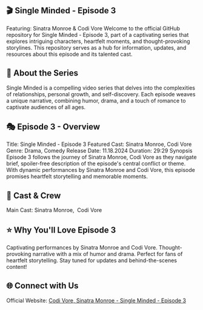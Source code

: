 ## 🎬 Single Minded - Episode 3
Featuring: Sinatra Monroe & Codi Vore
Welcome to the official GitHub repository for Single Minded - Episode 3, part of a captivating series that explores intriguing characters, heartfelt moments, and thought-provoking storylines. This repository serves as a hub for information, updates, and resources about this episode and its talented cast.

## 🌟 About the Series
Single Minded is a compelling video series that delves into the complexities of relationships, personal growth, and self-discovery. Each episode weaves a unique narrative, combining humor, drama, and a touch of romance to captivate audiences of all ages.

## 🎭 Episode 3 - Overview
Title: Single Minded - Episode 3
Featured Cast: Sinatra Monroe, Codi Vore
Genre: Drama, Comedy
Release Date: 11.18.2024
Duration: 29:29
Synopsis
Episode 3 follows the journey of Sinatra Monroe, Codi Vore as they navigate brief, spoiler-free description of the episode's central conflict or theme. With dynamic performances by Sinatra Monroe and Codi Vore, this episode promises heartfelt storytelling and memorable moments.

## 🎥 Cast & Crew
Main Cast:
Sinatra Monroe, 
Codi Vore
## ⭐ Why You'll Love Episode 3
Captivating performances by Sinatra Monroe and Codi Vore.
Thought-provoking narrative with a mix of humor and drama.
Perfect for fans of heartfelt storytelling.
Stay tuned for updates and behind-the-scenes content! 

## 🌐 Connect with Us
Official Website: <a href="https://w2.topxgirl.com/watch/codi-vore-sinatra-monroe-single-minded-episode-3_ZX1cMHMkUEUdVMU.html">Codi Vore, Sinatra Monroe - Single Minded - Episode 3</a>






